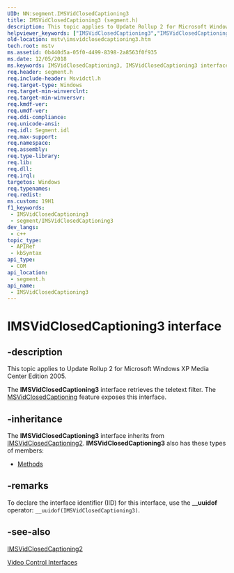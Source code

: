 ```yaml
---
UID: NN:segment.IMSVidClosedCaptioning3
title: IMSVidClosedCaptioning3 (segment.h)
description: This topic applies to Update Rollup 2 for Microsoft Windows XP Media Center Edition 2005. The IMSVidClosedCaptioning3 interface retrieves the teletext filter. The MSVidClosedCaptioning feature exposes this interface.
helpviewer_keywords: ["IMSVidClosedCaptioning3","IMSVidClosedCaptioning3 interface [Microsoft TV Technologies]","IMSVidClosedCaptioning3 interface [Microsoft TV Technologies]","described","IMSVidClosedCaptioning3Interface","mstv.imsvidclosedcaptioning3","segment/IMSVidClosedCaptioning3"]
old-location: mstv\imsvidclosedcaptioning3.htm
tech.root: mstv
ms.assetid: 0b440d5a-05f0-4499-8398-2a8563f0f935
ms.date: 12/05/2018
ms.keywords: IMSVidClosedCaptioning3, IMSVidClosedCaptioning3 interface [Microsoft TV Technologies], IMSVidClosedCaptioning3 interface [Microsoft TV Technologies],described, IMSVidClosedCaptioning3Interface, mstv.imsvidclosedcaptioning3, segment/IMSVidClosedCaptioning3
req.header: segment.h
req.include-header: Msvidctl.h
req.target-type: Windows
req.target-min-winverclnt: 
req.target-min-winversvr: 
req.kmdf-ver: 
req.umdf-ver: 
req.ddi-compliance: 
req.unicode-ansi: 
req.idl: Segment.idl
req.max-support: 
req.namespace: 
req.assembly: 
req.type-library: 
req.lib: 
req.dll: 
req.irql: 
targetos: Windows
req.typenames: 
req.redist: 
ms.custom: 19H1
f1_keywords:
 - IMSVidClosedCaptioning3
 - segment/IMSVidClosedCaptioning3
dev_langs:
 - c++
topic_type:
 - APIRef
 - kbSyntax
api_type:
 - COM
api_location:
 - segment.h
api_name:
 - IMSVidClosedCaptioning3
---
```


# IMSVidClosedCaptioning3 interface


## -description

This topic applies to Update Rollup 2 for Microsoft Windows XP Media Center Edition 2005.
        

The <b>IMSVidClosedCaptioning3</b> interface retrieves the teletext filter. The <a href="/previous-versions/windows/desktop/legacy/dd695119(v=vs.85)">MSVidClosedCaptioning</a> feature exposes this interface.

## -inheritance

The <b>IMSVidClosedCaptioning3</b> interface inherits from <a href="/windows/desktop/api/segment/nn-segment-imsvidclosedcaptioning2">IMSVidClosedCaptioning2</a>. <b>IMSVidClosedCaptioning3</b> also has these types of members:
<ul>
<li><a href="https://docs.microsoft.com/">Methods</a></li>
</ul>

## -remarks

To declare the interface identifier (IID) for this interface, use the <b>__uuidof</b> operator: <code>__uuidof(IMSVidClosedCaptioning3)</code>.

## -see-also

<a href="/windows/desktop/api/segment/nn-segment-imsvidclosedcaptioning2">IMSVidClosedCaptioning2</a>



<a href="/previous-versions/windows/desktop/mstv/video-control-interfaces">Video Control Interfaces</a>

